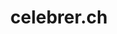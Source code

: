 ---
title: celebrer.ch
link: https://www.celebrer.ch/
rss: https://www.celebrer.ch/flux/cultes-radio/rss.xml
description:  celebrer.ch propose chaque semaine un culte de Suisse romande ou d’une Église francophone de Suisse alémanique.
url: /celebrer/
tags: audio
---